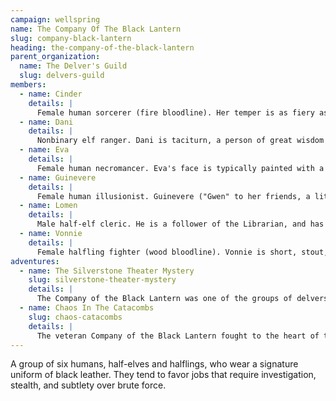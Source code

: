 ```yaml
---
campaign: wellspring
name: The Company Of The Black Lantern
slug: company-black-lantern
heading: the-company-of-the-black-lantern
parent_organization:
  name: The Delver's Guild
  slug: delvers-guild
members:
  - name: Cinder
    details: |
      Female human sorcerer (fire bloodline). Her temper is as fiery as her nom de guerre. The rest of the company refers letting her loose her magic as "Plan C", as in "see our enemies catch fire".
  - name: Dani
    details: |
      Nonbinary elf ranger. Dani is taciturn, a person of great wisdom but few words. Said to be an unparalleled tracker, whether in the city or the wilds.
  - name: Eva
    details: |
      Female human necromancer. Eva's face is typically painted with a skull mask, and it is said that only her closest companions have seen her without it. She relies on skeletal servitors in battle.
  - name: Guinevere
    details: |
      Female human illusionist. Guinevere ("Gwen" to her friends, a literal nightmare to her enemies) is a tremendous asset when the Company needs a more subtle touch.
  - name: Lomen
    details: |
      Male half-elf cleric. He is a follower of the Librarian, and has some minor talent in arcane magic as well as his divine abilities.
  - name: Vonnie
    details: |
      Female halfling fighter (wood bloodline). Vonnie is short, stout, and cheerful, right up until she smashes in your face with an ale mug or her oversized hammer.
adventures:
  - name: The Silverstone Theater Mystery
    slug: silverstone-theater-mystery
    details: |
      The Company of the Black Lantern was one of the groups of delvers who participated in Dame Savindar's fundraiser.
  - name: Chaos In The Catacombs
    slug: chaos-catacombs
    details: |
      The veteran Company of the Black Lantern fought to the heart of the catacombs and defeated the flesh colossus that was anchoring the necromantic energy.
---
```


A group of six humans, half-elves and halflings, who wear a signature uniform of black leather. They tend to favor jobs that require investigation, stealth, and subtlety over brute force.
